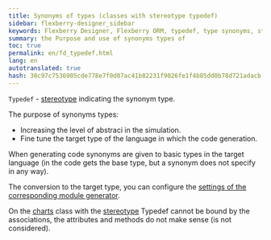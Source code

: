 ```yaml
--- 
title: Synonyms of types (classes with stereotype typedef) 
sidebar: flexberry-designer_sidebar 
keywords: Flexberry Designer, Flexberry ORM, typedef, type synonyms, stereotype 
summary: the Purpose and use of synonyms types of 
toc: true 
permalink: en/fd_typedef.html 
lang: en 
autotranslated: true 
hash: 30c97c7536905cde778e7f0d07ac41b82231f9026fe1f4b85dd0b78d721adacb 
--- 
```


`Typedef` - [stereotype](fd_key-concepts.html) indicating the synonym type. 

The purpose of synonyms types: 

* Increasing the level of abstraci in the simulation. 
* Fine tune the target type of the language in which the code generation. 

When generating code synonyms are given to basic types in the target language (in the code gets the base type, but a synonym does not specify in any way). 

The conversion to the target type, you can configure the [settings of the corresponding module generator](fd_types-map.html). 

On the [charts](fd_class-diagram.html) class with the [stereotype](fd_key-concepts.html) Typedef cannot be bound by the associations, the attributes and methods do not make sense (is not considered). 



